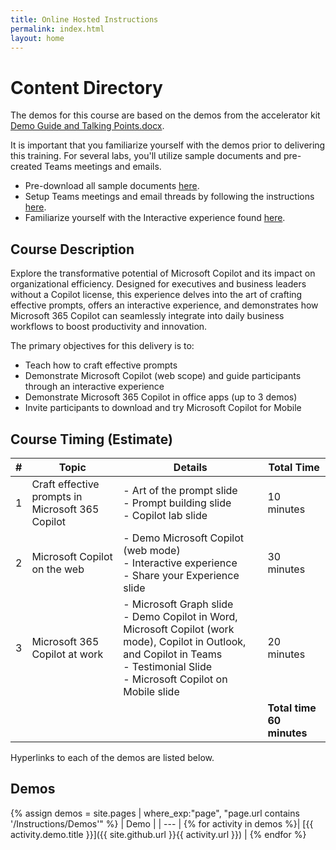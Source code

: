 ```yaml
---
title: Online Hosted Instructions
permalink: index.html
layout: home
---
```


# Content Directory

The demos for this course are based on the demos from the accelerator kit [Demo Guide and Talking Points.docx](https://microsoft.seismic.com/Link/Content/DCJC9CXBThjcFGfJjJXMQ2jXqfCG).

It is important that you familiarize yourself with the demos prior to delivering this training. For several labs, you'll utilize sample documents and pre-created Teams meetings and emails.

- Pre-download all sample documents [here](https://github.com/MicrosoftLearning/MS-4012-Microsoft-Copilot-Unlocked/tree/master/Resourcefiles).
- Setup Teams meetings and email threads by following the instructions [here](https://microsoft.seismic.com/Link/Content/DCFPQWmT2DMXC8WJjgjP4H44GWXG).
- Familiarize yourself with the Interactive experience found [here](https://aka.ms/CopilotWebEE).



## Course Description

Explore the transformative potential of Microsoft Copilot and its impact on organizational efficiency. Designed for executives and business leaders without a Copilot license, this experience delves into the art of crafting effective prompts, offers an interactive experience, and demonstrates how Microsoft 365 Copilot can seamlessly integrate into daily business workflows to boost productivity and innovation.

The primary objectives for this delivery is to:

- Teach how to craft effective prompts
- Demonstrate Microsoft Copilot (web scope) and guide participants through an interactive experience
- Demonstrate Microsoft 365 Copilot in office apps (up to 3 demos)
- Invite participants to download and try Microsoft Copilot for Mobile

## Course Timing (Estimate) 

| # | Topic                                 | Details                                                                                          | Total Time      |
|---|---------------------------------------|--------------------------------------------------------------------------------------------------|-----------------|
| 1 | Craft effective prompts in Microsoft 365 Copilot | - Art of the prompt slide <br> - Prompt building slide <br> - Copilot lab slide | 10 minutes    |
| 2 | Microsoft Copilot on the web          | - Demo Microsoft Copilot (web mode) <br> - Interactive experience  <br> - Share your Experience slide | 30 minutes      |
| 3 | Microsoft 365 Copilot at work     | - Microsoft Graph slide <br> - Demo Copilot in Word, Microsoft Copilot (work mode), Copilot in Outlook, and Copilot in Teams <br> - Testimonial Slide <br> - Microsoft Copilot on Mobile slide | 20 minutes      |
|   |                                       |                                                                                                  | **Total time 60 minutes** |


Hyperlinks to each of the demos are listed below.

## Demos

{% assign demos = site.pages | where_exp:"page", "page.url contains '/Instructions/Demos'" %}
| Demo |
| --- |
{% for activity in demos  %}| [{{ activity.demo.title }}]({{ site.github.url }}{{ activity.url }}) |
{% endfor %}
